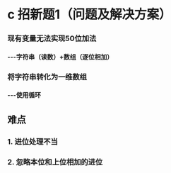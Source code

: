 # c 招新题1（问题及解决方案）
### 现有变量无法实现50位加法
#### ---字符串（读数）+数组（逐位相加）
### 将字符串转化为一维数组
#### ---使用循环
## 难点
### 1. 进位处理不当
### 2. 忽略本位和上位相加的进位
